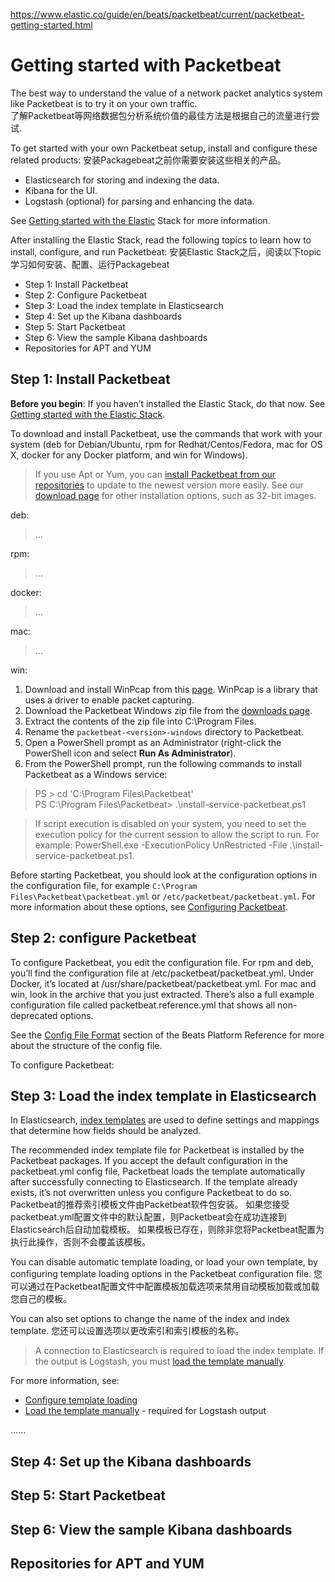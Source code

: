 https://www.elastic.co/guide/en/beats/packetbeat/current/packetbeat-getting-started.html

# Getting started with Packetbeat
The best way to understand the value of a network packet analytics system like Packetbeat is to try it on your own traffic.  
了解Packetbeat等网络数据包分析系统价值的最佳方法是根据自己的流量进行尝试.

To get started with your own Packetbeat setup, install and configure these related products:
安装Packagebeat之前你需要安装这些相关的产品。
- Elasticsearch for storing and indexing the data.
- Kibana for the UI.
- Logstash (optional) for parsing and enhancing the data.

See [Getting started with the Elastic](https://www.elastic.co/guide/en/elastic-stack-overview/6.3/get-started-elastic-stack.html) Stack for more information.

After installing the Elastic Stack, read the following topics to learn how to install, configure, and run Packetbeat:
安装Elastic Stack之后，阅读以下topic学习如何安装、配置、运行Packagebeat

- Step 1: Install Packetbeat
- Step 2: Configure Packetbeat
- Step 3: Load the index template in Elasticsearch
- Step 4: Set up the Kibana dashboards
- Step 5: Start Packetbeat
- Step 6: View the sample Kibana dashboards
- Repositories for APT and YUM

## Step 1: Install Packetbeat
**Before you begin**: If you haven’t installed the Elastic Stack, do that now. See [Getting started with the Elastic Stack](https://www.elastic.co/guide/en/elastic-stack-overview/6.3/get-started-elastic-stack.html).

To download and install Packetbeat, use the commands that work with your system (deb for Debian/Ubuntu, rpm for Redhat/Centos/Fedora, mac for OS X, docker for any Docker platform, and win for Windows).

> If you use Apt or Yum, you can [install Packetbeat from our repositories]() to update to the newest version more easily.
> See our [download page]() for other installation options, such as 32-bit images.

deb:
>...

rpm:
>...

docker:
>...

mac:
>...

win:
1. Download and install WinPcap from this [page](http://www.winpcap.org/install/default.htm). WinPcap is a library that uses a driver to enable packet capturing.
2. Download the Packetbeat Windows zip file from the [downloads page](https://www.elastic.co/downloads/beats/packetbeat).
3. Extract the contents of the zip file into C:\Program Files.
4. Rename the `packetbeat-<version>-windows` directory to Packetbeat.
5. Open a PowerShell prompt as an Administrator (right-click the PowerShell icon and select **Run As Administrator**).
6. From the PowerShell prompt, run the following commands to install Packetbeat as a Windows service:
>PS > cd 'C:\Program Files\Packetbeat'  
>PS C:\Program Files\Packetbeat> .\install-service-packetbeat.ps1

>If script execution is disabled on your system, you need to set the execution policy for the current session to allow the script to run. For example: PowerShell.exe -ExecutionPolicy UnRestricted -File .\install-service-packetbeat.ps1.

Before starting Packetbeat, you should look at the configuration options in the configuration file, for example `C:\Program Files\Packetbeat\packetbeat.yml` or `/etc/packetbeat/packetbeat.yml`. For more information about these options, see [Configuring Packetbeat](https://www.elastic.co/guide/en/beats/packetbeat/current/configuring-howto-packetbeat.html).

## Step 2: configure Packetbeat

To configure Packetbeat, you edit the configuration file. For rpm and deb, you’ll find the configuration file at /etc/packetbeat/packetbeat.yml. Under Docker, it’s located at /usr/share/packetbeat/packetbeat.yml. For mac and win, look in the archive that you just extracted. There’s also a full example configuration file called packetbeat.reference.yml that shows all non-deprecated options.

See the [Config File Format]() section of the Beats Platform Reference for more about the structure of the config file.

To configure Packetbeat:


## Step 3: Load the index template in Elasticsearch

In Elasticsearch, [index templates]() are used to define settings and mappings that determine how fields should be analyzed.

The recommended index template file for Packetbeat is installed by the Packetbeat packages. If you accept the default configuration in the packetbeat.yml config file, Packetbeat loads the template automatically after successfully connecting to Elasticsearch. If the template already exists, it’s not overwritten unless you configure Packetbeat to do so.
Packetbeat的推荐索引模板文件由Packetbeat软件包安装。 如果您接受packetbeat.yml配置文件中的默认配置，则Packetbeat会在成功连接到Elasticsearch后自动加载模板。 如果模板已存在，则除非您将Packetbeat配置为执行此操作，否则不会覆盖该模板。 

You can disable automatic template loading, or load your own template, by configuring template loading options in the Packetbeat configuration file.
您可以通过在Packetbeat配置文件中配置模板加载选项来禁用自动模板加载或加载您自己的模板。

You can also set options to change the name of the index and index template.
您还可以设置选项以更改索引和索引模板的名称。

>A connection to Elasticsearch is required to load the index template. If the output is Logstash, you must [load the template manually](https://www.elastic.co/guide/en/beats/packetbeat/current/packetbeat-template.html#load-template-manually).

For more information, see:

- [Configure template loading](https://www.elastic.co/guide/en/beats/packetbeat/current/packetbeat-template.html#load-template-auto)
- [Load the template manually](https://www.elastic.co/guide/en/beats/packetbeat/current/packetbeat-template.html#load-template-manually) - required for Logstash output

......

## Step 4: Set up the Kibana dashboards  

## Step 5: Start Packetbeat  

## Step 6: View the sample Kibana dashboards   

## Repositories for APT and YUM  
















